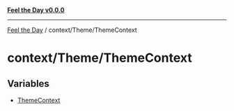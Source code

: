 [**Feel the Day v0.0.0**](../../../README.md)

***

[Feel the Day](../../../README.md) / context/Theme/ThemeContext

# context/Theme/ThemeContext

## Variables

- [ThemeContext](variables/ThemeContext.md)
